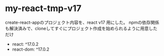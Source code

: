 # my-react-tmp-v17

create-react-appのプロジェクト内容を、react v17 用にした。
npmの依存関係も解決済みで、cloneしてすぐにプロジェクト作成を始められるように用意しただけ

- react: ^17.0.2
- react-dom: ^17.0.2